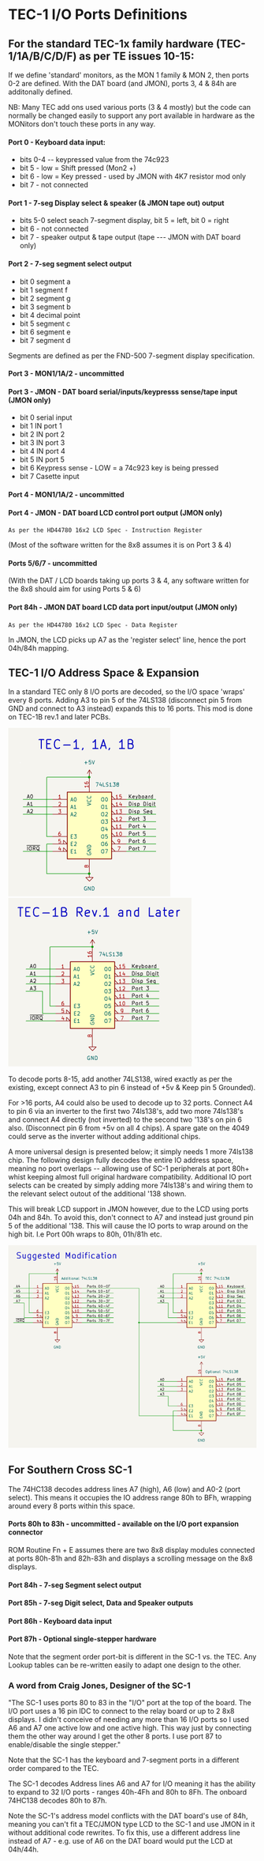 <h1>TEC-1 I/O Ports Definitions</h1>

## For the standard TEC-1x family hardware (TEC-1/1A/B/C/D/F) as per TE issues 10-15:

If we define 'standard' monitors, as the MON 1 family & MON 2, then ports 0-2 are defined.
With the DAT board (and JMON), ports 3, 4 & 84h are additonally defined.

NB: Many TEC add ons used various ports (3 & 4 mostly) but the code can normally be changed easily to support any port available in hardware as the MONitors don't touch these ports in any way.

#### Port 0 - Keyboard data input:
 - bits 0-4 -- keypressed value from the 74c923<br>
 - bit 5 - low = Shift pressed (Mon2 +)<br>
 - bit 6 - low = Key pressed - used by JMON with 4K7 resistor mod only<br>
 - bit 7 - not connected<br>

#### Port 1 - 7-seg Display select & speaker (& JMON tape out) output
 - bits 5-0 select seach 7-segment display, bit 5 = left, bit 0 = right
 - bit  6 - not connected
 - bit  7 - speaker output & tape output (tape --- JMON with DAT board only)

#### Port 2 - 7-seg segment select output
 - bit 0	segment a<br>
 - bit 1	segment f<br>
 - bit 2	segment g<br>
 - bit 3	segment b<br>
 - bit 4	decimal point<br>
 - bit 5	segment c<br>
 - bit 6	segment e<br>
 - bit 7	segment d<br>

Segments are defined as per the FND-500 7-segment display specification.

#### Port 3 - MON1/1A/2 - uncommitted
#### Port 3 - JMON - DAT board serial/inputs/keypresss sense/tape input (JMON only)
 - bit 0	serial input<br>
 - bit 1	IN port 1<br>
 - bit 2	IN port 2<br>
 - bit 3	IN port 3<br>
 - bit 4	IN port 4<br>
 - bit 5	IN port 5<br>
 - bit 6	Keypress sense - LOW = a 74c923 key is being pressed<br>
 - bit 7	Casette input<br>

#### Port 4 - MON1/1A/2 - uncommitted
#### Port 4 - JMON - DAT board LCD control port output (JMON only)

	As per the HD44780 16x2 LCD Spec - Instruction Register

(Most of the software written for the 8x8 assumes it is on Port 3 & 4)

#### Ports 5/6/7 - uncommitted
(With the DAT / LCD boards taking up ports 3 & 4, any software written for the 8x8 should aim for using Ports 5 & 6)

#### Port 84h - JMON DAT board LCD data port input/output (JMON only)

	As per the HD44780 16x2 LCD Spec - Data Register

In JMON, the LCD picks up A7 as the 'register select' line, hence the port 04h/84h mapping.

## TEC-1 I/O Address Space & Expansion

In a standard TEC only 8 I/O ports are decoded, so the I/O space 'wraps' every 8 ports. Adding A3 to pin 5 of the 74LS138 (disconnect pin 5 from GND and connect to A3 instead) expands this to 16 ports. This mod is done on TEC-1B rev.1 and later PCBs.

![Original TEC IO Decoder](IOMaps/TEC_Original.png) &nbsp;&nbsp;&nbsp;&nbsp; ![TEC-1B Rev.1+ IO Decoder](IOMaps/TEC_1B_Rev1.png)

To decode ports 8-15, add another 74LS138, wired exactly as per the existing, except connect A3 to pin 6 instead of +5v & Keep pin 5 Grounded).

For >16 ports, A4 could also be used to decode up to 32 ports. Connect A4 to pin 6 via an inverter to the first two 74ls138's, add two more 74ls138's and connect A4 directly (not inverted) to the second two '138's on pin 6 also. (Disconnect pin 6 from +5v on all 4 chips). A spare gate on the 4049 could serve as the inverter without adding additional chips.

A more universal design is presented below; it simply needs 1 more 74ls138 chip. The following design fully decodes the entire IO address space, meaning no port overlaps -- allowing use of SC-1 peripherals at port 80h+ whist keeping almost full original hardware compatibility. Additional IO port selects can be created by simply adding more 74ls138's and wiring them to the relevant select outout of the additional '138 shown.

This will break LCD support in JMON however, due to the LCD using ports 04h and 84h. To avoid this, don't connect to A7 and instead just ground pin 5 of the additional '138. This will cause the IO ports to wrap around on the high bit. I.e Port 00h wraps to 80h, 01h/81h etc. 

![TEC-1B Suggested full address range IO Decoder](IOMaps/TEC_Suggested.png)

## For Southern Cross SC-1

The 74HC138 decodes address lines A7 (high), A6 (low) and A0-2 (port select). This means it occupies the IO address range 80h to BFh, wrapping around every 8 ports within this space.

#### Ports 80h to 83h - uncommitted - available on the I/O port expansion connector

ROM Routine Fn + E assumes there are two 8x8 display modules connected at ports 80h-81h and 82h-83h and displays a scrolling message on the 8x8 displays.

#### Port 84h - 7-seg Segment select output
#### Port 85h - 7-seg Digit select, Data and Speaker outputs
#### Port 86h - Keyboard data input
#### Port 87h - Optional single-stepper hardware

Note that the segment order port-bit is different in the SC-1 vs. the TEC. Any Lookup tables can be re-written easily to adapt one design to the other.

### A word from Craig Jones, Designer of the SC-1

"The SC-1 uses ports 80 to 83 in the "I/O" port at the top of the board. The I/O port uses a 16 pin IDC to connect to the relay board or up to 2 8x8 displays. I didn't conceive of needing any more than 16 I/O ports so I used A6 and A7 one active low and one active high. This way just by connecting them the other way around I get the other 8 ports. I use port 87 to enable/disable the single stepper."

Note that the SC-1 has the keyboard and 7-segment ports in a different order compared to the TEC.

The SC-1 decodes Address lines A6 and A7 for I/O meaning it has the ability to expand to 32 I/O ports - ranges 40h-4Fh and 80h to 8Fh. The onboard 74HC138 decodes 80h to 87h.

Note the SC-1's address model conflicts with the DAT board's use of 84h, meaning you can't fit a TEC/JMON type LCD to the SC-1 and use JMON in it without additional code rewrites. To fix this, use a different address line instead of A7 - e.g. use of A6 on the DAT board would put the LCD at 04h/44h.

